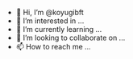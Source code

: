 - 👋 Hi, I’m @koyugibft
- 👀 I’m interested in ...
- 🌱 I’m currently learning ...
- 💞️ I’m looking to collaborate on ...
- 📫 How to reach me ...

<!---
koyugibft/koyugibft is a ✨ special ✨ repository because its `README.md` (this file) appears on your GitHub profile.
You can click the Preview link to take a look at your changes.
--->
